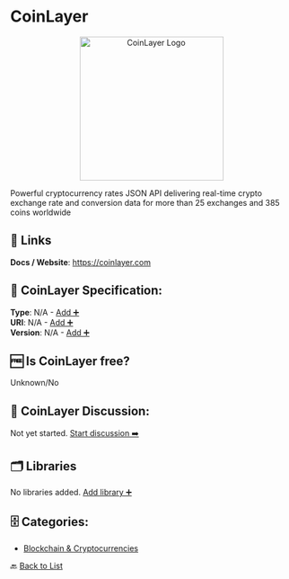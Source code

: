 # CoinLayer
<p align="center">
    <img width="256" src="https://raw.githubusercontent.com/apis-list/apis-list/main/apis/coinlayer/logo_256x256.png" alt="CoinLayer Logo"/>
</p>
Powerful cryptocurrency rates JSON API delivering real-time crypto exchange rate and conversion data for more than 25 exchanges and 385 coins worldwide

##  🔗 Links
**Docs / Website**: https://coinlayer.com

## 🧬 CoinLayer Specification:
**Type**: N/A - [Add ➕](https://github.com/apis-list/apis-list/edit/main/apis/coinlayer/coinlayer.yaml)  
**URI**: N/A - [Add ➕](https://github.com/apis-list/apis-list/edit/main/apis/coinlayer/coinlayer.yaml)  
**Version**: N/A - [Add ➕](https://github.com/apis-list/apis-list/edit/main/apis/coinlayer/coinlayer.yaml)

## 🆓 Is CoinLayer free?
 Unknown/No 

## 💬 CoinLayer Discussion:
Not yet started. [Start discussion ➡️](https://github.com/apis-list/apis-list/discussions/new)

## 🗂️ Libraries

No libraries added. [Add library ➕](https://github.com/apis-list/apis-list/edit/main/apis/coinlayer/coinlayer.yaml)    


## 🗄️ Categories:
- [Blockchain & Cryptocurrencies](https://github.com/apis-list/apis-list#blockchain--cryptocurrencies-)

🔙  [Back to List](https://github.com/apis-list/apis-list)
